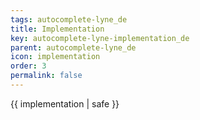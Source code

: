 ```yaml
---
tags: autocomplete-lyne_de
title: Implementation
key: autocomplete-lyne-implementation_de
parent: autocomplete-lyne_de
icon: implementation
order: 3
permalink: false  
---
```

 {{ implementation | safe }}


